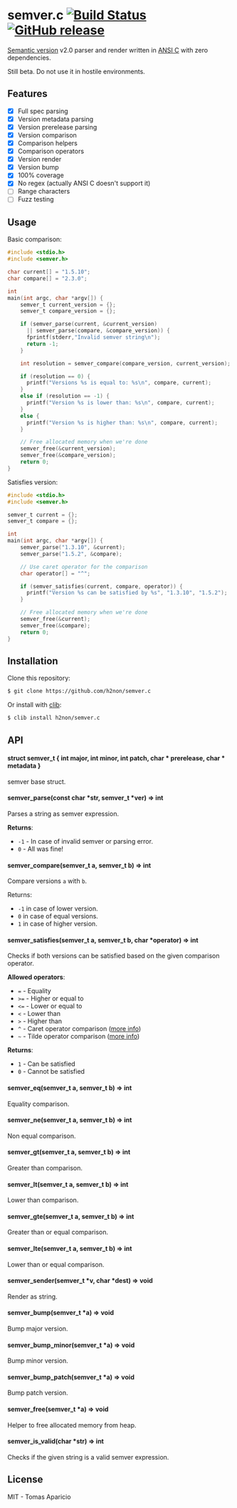 # semver.c [![Build Status](https://travis-ci.org/h2non/semver.c.png)](https://travis-ci.org/h2non/semver.c) [![GitHub release](https://img.shields.io/github/tag/h2non/semver.c.svg)](https://github.com/h2non/semver.c/releases)

[Semantic version](http://semver.org) v2.0 parser and render written in [ANSI C](https://en.wikipedia.org/wiki/ANSI_C) with zero dependencies.

Still beta. Do not use it in hostile environments.

## Features

- [x] Full spec parsing
- [x] Version metadata parsing
- [x] Version prerelease parsing
- [x] Version comparison
- [x] Comparison helpers
- [x] Comparison operators
- [x] Version render
- [x] Version bump
- [x] 100% coverage
- [x] No regex (actually ANSI C doesn't support it)
- [ ] Range characters
- [ ] Fuzz testing

## Usage

Basic comparison:
```c
#include <stdio.h>
#include <semver.h>

char current[] = "1.5.10";
char compare[] = "2.3.0";

int
main(int argc, char *argv[]) {
    semver_t current_version = {};
    semver_t compare_version = {};

    if (semver_parse(current, &current_version)
      || semver_parse(compare, &compare_version)) {
      fprintf(stderr,"Invalid semver string\n");
      return -1;
    }

    int resolution = semver_compare(compare_version, current_version);

    if (resolution == 0) {
      printf("Versions %s is equal to: %s\n", compare, current);
    }
    else if (resolution == -1) {
      printf("Version %s is lower than: %s\n", compare, current);
    }
    else {
      printf("Version %s is higher than: %s\n", compare, current);
    }

    // Free allocated memory when we're done
    semver_free(&current_version);
    semver_free(&compare_version);
    return 0;
}
```

Satisfies version:

```c
#include <stdio.h>
#include <semver.h>

semver_t current = {};
semver_t compare = {};

int
main(int argc, char *argv[]) {
    semver_parse("1.3.10", &current);
    semver_parse("1.5.2", &compare);

    // Use caret operator for the comparison
    char operator[] = "^";

    if (semver_satisfies(current, compare, operator)) {
      printf("Version %s can be satisfied by %s", "1.3.10", "1.5.2");
    }

    // Free allocated memory when we're done
    semver_free(&current);
    semver_free(&compare);
    return 0;
}
```

## Installation

Clone this repository:

```bash
$ git clone https://github.com/h2non/semver.c
```

Or install with [clib](https://github.com/clibs/clib):

```bash
$ clib install h2non/semver.c
```

## API

#### struct semver_t { int major, int minor, int patch, char * prerelease, char * metadata }

semver base struct.

#### semver_parse(const char *str, semver_t *ver) => int

Parses a string as semver expression.

**Returns**:

- `-1` - In case of invalid semver or parsing error.
- `0` - All was fine!

#### semver_compare(semver_t a, semver_t b) => int

Compare versions `a` with `b`.

Returns:
- `-1` in case of lower version.
- `0` in case of equal versions.
- `1` in case of higher version.

#### semver_satisfies(semver_t a, semver_t b, char *operator) => int

Checks if both versions can be satisfied
based on the given comparison operator.

**Allowed operators**:

- `=`  - Equality
- `>=` - Higher or equal to
- `<=` - Lower or equal to
- `<`  - Lower than
- `>`  - Higher than
- `^`  - Caret operator comparison ([more info](https://docs.npmjs.com/misc/semver#caret-ranges-1-2-3-0-2-5-0-0-4))
- `~`  - Tilde operator comparison ([more info](https://docs.npmjs.com/misc/semver#tilde-ranges-1-2-3-1-2-1))

**Returns**:

- `1` - Can be satisfied
- `0` - Cannot be satisfied

#### semver_eq(semver_t a, semver_t b) => int

Equality comparison.

#### semver_ne(semver_t a, semver_t b) => int

Non equal comparison.

#### semver_gt(semver_t a, semver_t b) => int

Greater than comparison.

#### semver_lt(semver_t a, semver_t b) => int

Lower than comparison.

#### semver_gte(semver_t a, semver_t b) => int

Greater than or equal comparison.

#### semver_lte(semver_t a, semver_t b) => int

Lower than or equal comparison.

#### semver_sender(semver_t *v, char *dest) => void

Render as string.

#### semver_bump(semver_t *a) => void

Bump major version.

#### semver_bump_minor(semver_t *a) => void

Bump minor version.

#### semver_bump_patch(semver_t *a) => void

Bump patch version.

#### semver_free(semver_t *a) => void

Helper to free allocated memory from heap.

#### semver_is_valid(char *str) => int

Checks if the given string is a valid semver expression.

## License

MIT - Tomas Aparicio
